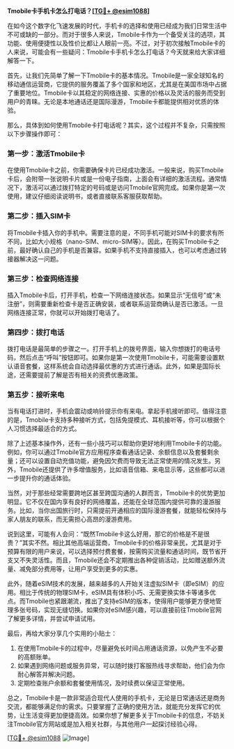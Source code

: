 **Tmobile卡手机卡怎么打电话？[[TG💪+ @esim1088](https://t.me/s/esim1088)]**

在如今这个数字化飞速发展的时代，手机卡的选择和使用已经成为我们日常生活中不可或缺的一部分。而对于很多人来说，Tmobile卡作为一个备受关注的选项，其功能、使用便捷性以及性价比都让人眼前一亮。不过，对于初次接触Tmobile卡的人来说，可能会有一些疑问：Tmobile卡手机卡怎么打电话？今天就来给大家详细解答一下。

首先，让我们先简单了解一下Tmobile卡的基本情况。Tmobile是一家全球知名的移动通信运营商，它提供的服务覆盖了多个国家和地区，尤其是在美国市场中占据了重要地位。Tmobile卡以其稳定的网络连接、实惠的价格以及灵活的服务而受到用户的青睐。无论是本地通话还是国际漫游，Tmobile卡都能提供相对优质的体验。

那么，具体到如何使用Tmobile卡打电话呢？其实，这个过程并不复杂，只需按照以下步骤操作即可：

### **第一步：激活Tmobile卡**
在使用Tmobile卡之前，你需要确保卡片已经成功激活。一般来说，购买Tmobile卡后，会附带一张说明卡片或是一份电子指南，上面会有详细的激活流程。通常情况下，激活可以通过拨打特定的号码或是访问Tmobile官网完成。如果你是第一次使用，建议仔细阅读说明书，或者直接联系客服获取帮助。

### **第二步：插入SIM卡**
将Tmobile卡插入你的手机中。需要注意的是，不同手机可能对SIM卡的要求有所不同，比如大小规格（nano-SIM、micro-SIM等）。因此，在购买Tmobile卡之前，最好确认自己的手机是否兼容。如果手机不支持直接插入，也可以考虑通过转接器解决这一问题。

### **第三步：检查网络连接**
插入Tmobile卡后，打开手机，检查一下网络连接状态。如果显示“无信号”或“未注册”，则需要重新检查卡是否正确安装，或者联系运营商确认是否已激活。一旦网络连接正常，你就可以开始拨打电话了。

### **第四步：拨打电话**
拨打电话是最简单的步骤之一。打开手机上的拨号界面，输入你想拨打的电话号码，然后点击“呼叫”按钮即可。如果你是第一次使用Tmobile卡，可能需要设置默认语音套餐，这样系统会自动选择最优惠的方式进行通话。此外，如果是国际长途，还需要提前了解是否有相关的资费优惠政策。

### **第五步：接听来电**
当有电话打进时，手机会震动或响铃提示你有来电。拿起手机接听即可。值得注意的是，Tmobile卡支持多种接听方式，包括免提模式、耳机接听等，你可以根据个人习惯选择最适合的方式。

除了上述基本操作外，还有一些小技巧可以帮助你更好地利用Tmobile卡的功能。例如，你可以通过Tmobile官方应用程序查看通话记录、余额信息以及套餐剩余量；还可以设置自动充值功能，避免因欠费而导致无法正常使用的情况发生。另外，Tmobile还提供了许多增值服务，比如语音信箱、来电显示等，这些都可以进一步提升你的通话体验。

当然，对于那些经常需要跨地区甚至跨国沟通的人群而言，Tmobile卡的优势更加明显。它不仅在国内享有良好的网络覆盖，还能在全球范围内提供可靠的漫游服务。比如，当你出国旅行时，只需提前开通相应的国际漫游套餐，就能轻松保持与家人朋友的联系，而无需担心高昂的漫游费用。

说到这里，可能有人会问：“既然Tmobile卡这么好用，那它的价格是不是很贵？”其实不然。相比其他高端运营商，Tmobile卡的价格非常亲民，尤其是对于预算有限的用户来说，可以选择预付费套餐，按需购买流量和通话时间，既节省开支又不失灵活性。而且，Tmobile还会不定期推出各种促销活动，比如赠送额外流量、减免部分费用等，让用户享受到更多的实惠。

此外，随着eSIM技术的发展，越来越多的人开始关注虚拟SIM卡（即eSIM）的应用。相比于传统的物理SIM卡，eSIM具有体积小巧、无需更换实体卡等诸多优点。而Tmobile也紧跟潮流，推出了支持eSIM的版本，使得用户能够更方便地管理多张号码，实现无缝切换。如果你对eSIM感兴趣，可以直接前往Tmobile官网了解更多详情，并尝试申请试用。

最后，再给大家分享几个实用的小贴士：
1. 在使用Tmobile卡的过程中，尽量避免长时间占用通话资源，以免产生不必要的高额账单。
2. 如果遇到网络问题或服务异常，可以随时拨打客服热线寻求帮助，他们会为你耐心解答并解决问题。
3. 定期检查账户余额和套餐使用情况，及时续费以保证正常使用。

总之，Tmobile卡是一款非常适合现代人使用的手机卡，无论是日常通话还是商务交流，都能够满足你的需求。只要掌握了正确的使用方法，就能充分发挥它的优势，让生活变得更加便捷高效。如果你想了解更多关于Tmobile卡的信息，不妨关注Tmobile官方网站或是加入相关社群，与其他用户一起探讨经验心得。

[[TG💪+ @esim1088](https://t.me/s/esim1088) ![Image](https://i.postimg.cc/4NQfJmqS/Snipaste-2025-05-13-00-14-12.png)]